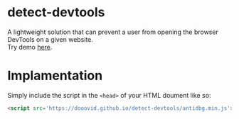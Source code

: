 # detect-devtools
A lightweight solution that can prevent a user from opening the browser DevTools on a given website.
<br>Try demo <a href="https://dooovid.github.io/detect-devtools/index.html">here</a>.</br>
# Implamentation
Simply include the script in the `<head>` of your HTML doument like so:
```html
<script src='https://dooovid.github.io/detect-devtools/antidbg.min.js'></script>
```
